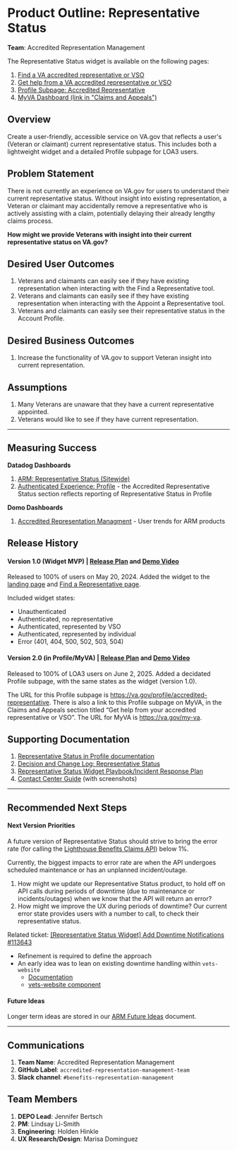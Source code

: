 # **Product Outline: Representative Status**

**Team**: Accredited Representation Management

The Representative Status widget is available on the following pages:

1. [Find a VA accredited representative or VSO](https://www.va.gov/get-help-from-accredited-representative/find-rep)
2. [Get help from a VA accredited representative or VSO](https://www.va.gov/get-help-from-accredited-representative/)
3. [Profile Subpage: Accredited Representative](https://www.va.gov/profile/accredited-representative)
4. [MyVA Dashboard (link in "Claims and Appeals")](https://www.va.gov/my-va)

## **Overview**

Create a user-friendly, accessible service on VA.gov that reflects a user's (Veteran or claimant) current representative status. This includes both a lightweight widget and a detailed Profile subpage for LOA3 users.

## **Problem Statement**

There is not currently an experience on VA.gov for users to understand their current representative status. Without insight into existing representation, a Veteran or claimant may accidentally remove a representative who is actively assisting with a claim, potentially delaying their already lengthy claims process.

**How might we provide Veterans with insight into their current representative status on VA.gov?**

## **Desired User Outcomes**

1. Veterans and claimants can easily see if they have existing representation when interacting with the Find a Representative tool.
2. Veterans and claimants can easily see if they have existing representation when interacting with the Appoint a Representative tool.
3. Veterans and claimants can easily see their representative status in the Account Profile.

## **Desired Business Outcomes**

1. Increase the functionality of VA.gov to support Veteran insight into current representation.

## **Assumptions**

1. Many Veterans are unaware that they have a current representative appointed.
2. Veterans would like to see if they have current representation.

---

## **Measuring Success**

**Datadog Dashboards**
1. [ARM: Representative Status (Sitewide)](https://vagov.ddog-gov.com/dashboard/ttj-p2z-9gh?fromUser=true&refresh_mode=sliding&from_ts=1734903344987&to_ts=1737581744987&live=true)
2. [Authenticated Experience: Profile](https://vagov.ddog-gov.com/dashboard/86m-u8e-z5x/authenticated-experience-profile?fromUser=false&refresh_mode=sliding&from_ts=1753376169468&to_ts=1753980969468&live=true) - the Accredited Representative Status section reflects reporting of Representative Status in Profile

**Domo Dashboards**
1. [Accredited Representation Managment](https://va-gov.domo.com/page/1897070864) - User trends for ARM products

## **Release History**

#### Version 1.0 (Widget MVP) | [Release Plan](https://github.com/department-of-veterans-affairs/va.gov-team/blob/master/products/accredited-representation-management/product-documentation/representative-status-widget/release-plan-representative-status-1.0.md) and [Demo Video](https://dvagov.sharepoint.com/:v:/r/sites/vaabdvro/Shared%20Documents/Accredited%20Representation%20Management/Product%20Information/Product%20Demo%20Recordings/Representative%20Status%20Widget%20Demo.mp4?csf=1&web=1&e=nMo14H)

Released to 100% of users on May 20, 2024. Added the widget to the [landing page](https://www.va.gov/get-help-from-accredited-representative/) and [Find a Representative page](https://www.va.gov/get-help-from-accredited-representative/find-rep/).

Included widget states:

- Unauthenticated
- Authenticated, no representative
- Authenticated, represented by VSO
- Authenticated, represented by individual
- Error (401, 404, 500, 502, 503, 504)

#### Version 2.0 (in Profile/MyVA) | [Release Plan](https://github.com/department-of-veterans-affairs/va.gov-team/blob/master/products/accredited-representation-management/product-documentation/representative-status-widget/release-plan-representative-status-2.0.md) and [Demo Video](https://dvagov.sharepoint.com/:v:/r/sites/vaabdvro/Shared%20Documents/Accredited%20Representation%20Management/Product%20Information/Product%20Demo%20Recordings/Representative%20Status%20in%20Profile_MyVA%20Demo.mp4?csf=1&web=1&e=KrCRpw)

Released to 100% of LOA3 users on June 2, 2025. Added a decidated Profile subpage, with the same states as the widget (version 1.0).

The URL for this Profile subpage is https://va.gov/profile/accredited-representative. There is also a link to this Profile subpage on MyVA, in the Claims and Appeals section titled “Get help from your accredited representative or VSO”. The URL for MyVA is https://va.gov/my-va.

## **Supporting Documentation**

1. [Representative Status in Profile documentation](https://github.com/department-of-veterans-affairs/va.gov-team/tree/master/products/identity-personalization/profile/accredited-representative-status)
2. [Decision and Change Log: Representative Status](https://github.com/department-of-veterans-affairs/va.gov-team/blob/master/products/accredited-representation-management/product-documentation/representative-status-widget/decision-change-log-representative-status.md)
3. [Representative Status Widget Playbook/Incident Response Plan](https://github.com/department-of-veterans-affairs/va.gov-team/blob/master/products/accredited-representation-management/product-documentation/representative-status-widget/launch-materials/product-playbook-incident-response-plan.md)
4. [Contact Center Guide](https://github.com/department-of-veterans-affairs/va.gov-team/tree/master/products/accredited-representation-management/product-documentation/representative-status-widget/contact-center) (with screenshots)

---

## **Recommended Next Steps**

#### Next Version Priorities

A future version of Representative Status should strive to bring the error rate (for calling the [Lighthouse Benefits Claims API](https://developer.va.gov/explore/api/benefits-claims/docs?version=current)) below 1%. 

Currently, the biggest impacts to error rate are when the API undergoes scheduled maintenance or has an unplanned incident/outage.
1. How might we update our Representative Status product, to hold off on API calls during periods of downtime (due to maintenance or incidents/outages) when we know that the API will return an error?
2. How might we improve the UX during periods of downtime? Our current error state provides users with a number to call, to check their representative status. 

Related ticket: [[Representative Status Widget] Add Downtime Notifications #113643](https://github.com/department-of-veterans-affairs/va.gov-team/issues/113643)
- Refinement is required to define the approach
- An early idea was to lean on existing downtime handling within `vets-website`
   - [Documentation](https://depo-platform-documentation.scrollhelp.site/developer-docs/downtime-notifications)
   - [vets-website component](https://github.com/department-of-veterans-affairs/vets-website/tree/main/src/platform/monitoring/DowntimeNotification) 

#### Future Ideas

Longer term ideas are stored in our [ARM Future Ideas](https://dvagov.sharepoint.com/:w:/r/sites/vaabdvro/Shared%20Documents/Accredited%20Representation%20Management/ARM%20Future%20Ideas.docx?d=wfe95a788166e4670bfda5a59798550d7&csf=1&web=1&e=7iFIw0) document.

---

## **Communications**

1. **Team Name**: Accredited Representation Management
2. **GitHub Label**: `accredited-representation-management-team`
3. **Slack channel**: `#benefits-representation-management`

## **Team Members**

1. **DEPO Lead**: Jennifer Bertsch
2. **PM**: Lindsay Li-Smith
3. **Engineering**: Holden Hinkle
4. **UX Research/Design**: Marisa Dominguez
